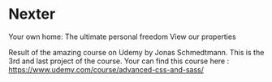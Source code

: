 # Nexter
Your own home: The ultimate personal freedom View our properties

Result of the amazing course on Udemy by Jonas Schmedtmann. This is the 3rd and last project of the course. Your can find this course here : https://www.udemy.com/course/advanced-css-and-sass/

